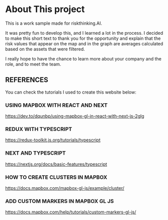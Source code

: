 # About This project
This is a work sample made for riskthinking.AI.

It was pretty fun to develop this, and I learned a lot in the process. I decided to make this short text to thank you for the opportunity and explain that the risk values that appear on the map and in the graph are averages calculated based on the assets that were filtered.

I really hope to have the chance to learn more about your company and the role, and to meet the team.

## REFERENCES
You can check the tutorials I used to create this website below:

### USING MAPBOX WITH REACT AND NEXT

https://dev.to/dqunbp/using-mapbox-gl-in-react-with-next-js-2glg

### REDUX WITH TYPESCRIPT

https://redux-toolkit.js.org/tutorials/typescript

### NEXT AND TYPESCRIPT

https://nextjs.org/docs/basic-features/typescript

### HOW TO CREATE CLUSTERS IN MAPBOX

https://docs.mapbox.com/mapbox-gl-js/example/cluster/

### ADD CUSTOM MARKERS IN MAPBOX GL JS

https://docs.mapbox.com/help/tutorials/custom-markers-gl-js/


